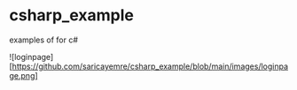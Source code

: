 # csharp_example
examples of for c#

![loginpage][https://github.com/saricayemre/csharp_example/blob/main/images/loginpage.png]

